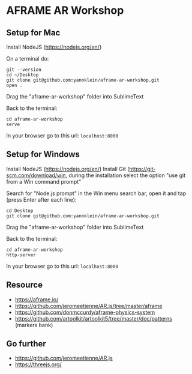 # AFRAME AR Workshop

## Setup for Mac

Install NodeJS (https://nodejs.org/en/)

On a terminal do:
```
git --version
cd ~/Desktop
git clone git@github.com:yannklein/aframe-ar-workshop.git
open .
```

Drag the "aframe-ar-workshop" folder into SublimeText

Back to the terminal:
```
cd aframe-ar-workshop
serve
```

In your browser go to this url: `localhost:8000`

## Setup for Windows

Install NodeJS (https://nodejs.org/en/)
Install Git (https://git-scm.com/download/win, during the installation select the option "use git from a Win command prompt"

Search for "Node.js prompt" in the Win menu search bar, open it and tap (press Enter after each line):
```
cd Desktop
git clone git@github.com:yannklein/aframe-ar-workshop.git
```

Drag the "aframe-ar-workshop" folder into SublimeText

Back to the terminal:
```
cd aframe-ar-workshop
http-server
```

In your browser go to this url: `localhost:8000`

## Resource
- https://aframe.io/
- https://github.com/jeromeetienne/AR.js/tree/master/aframe
- https://github.com/donmccurdy/aframe-physics-system
- https://github.com/artoolkit/artoolkit5/tree/master/doc/patterns (markers bank)

## Go further
- https://github.com/jeromeetienne/AR.js
- https://threejs.org/
